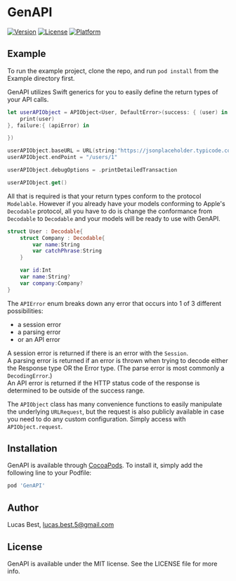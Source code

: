 # GenAPI

[![Version](https://img.shields.io/cocoapods/v/GenAPI.svg?style=flat)](http://cocoapods.org/pods/GenAPI)
[![License](https://img.shields.io/cocoapods/l/GenAPI.svg?style=flat)](http://cocoapods.org/pods/GenAPI)
[![Platform](https://img.shields.io/cocoapods/p/GenAPI.svg?style=flat)](http://cocoapods.org/pods/GenAPI)

## Example

To run the example project, clone the repo, and run `pod install` from the Example directory first.

GenAPI utilizes Swift generics for you to easily define the return types of your API calls.

```swift
let userAPIObject = APIObject<User, DefaultError>(success: { (user) in
    print(user)
}, failure:{ (apiError) in

})

userAPIObject.baseURL = URL(string:"https://jsonplaceholder.typicode.com")
userAPIObject.endPoint = "/users/1"

userAPIObject.debugOptions = .printDetailedTransaction

userAPIObject.get()
```

All that is required is that your return types conform to the protocol `Modelable`. However if you already have your models conforming to Apple's `Decodable` protocol, all you have to do is change the conformance from `Decodable`  to `Decodable` and your models will be ready to use with GenAPI.

```swift
struct User : Decodable{
    struct Company : Decodable{
        var name:String
        var catchPhrase:String
    }

    var id:Int
    var name:String?
    var company:Company?
}
```

The  `APIError` enum breaks down any error that occurs into 1 of 3 different possibilities:

- a session error
- a parsing error
- or an API error

A session error is returned if there is an error with the `Session`.<br>
A parsing error is returned if an error is thrown when trying to decode either the Response type OR the Error type. (The parse error is most commonly a  `DecodingError`.)<br>
An API error is returned if the HTTP status code of the response is determined to be outside of the success range.<br>

The `APIObject` class has many convenience functions to easily manipulate the underlying `URLRequest`, but the request is also publicly available in case you need to do any custom configuration. Simply access with  `APIObject.request`.

## Installation

GenAPI is available through [CocoaPods](http://cocoapods.org). To install
it, simply add the following line to your Podfile:

```ruby
pod 'GenAPI'
```

## Author

Lucas Best, lucas.best.5@gmail.com

## License

GenAPI is available under the MIT license. See the LICENSE file for more info.
